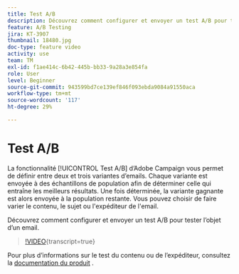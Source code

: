 ```yaml
---
title: Test A/B
description: Découvrez comment configurer et envoyer un test A/B pour tester l’objet d’un email.
feature: A/B Testing
jira: KT-3907
thumbnail: 18480.jpg
doc-type: feature video
activity: use
team: TM
exl-id: f1ae414c-6b42-445b-bb33-9a28a3e854fa
role: User
level: Beginner
source-git-commit: 943599bd7ce139ef846f093ebda9084a91550aca
workflow-type: tm+mt
source-wordcount: '117'
ht-degree: 29%

---
```


# Test A/B

La fonctionnalité [!UICONTROL Test A/B] d’Adobe Campaign vous permet de définir entre deux et trois variantes d’emails. Chaque variante est envoyée à des échantillons de population afin de déterminer celle qui entraîne les meilleurs résultats. Une fois déterminée, la variante gagnante est alors envoyée à la population restante. Vous pouvez choisir de faire varier le contenu, le sujet ou l&#39;expéditeur de l&#39;email.

Découvrez comment configurer et envoyer un test A/B pour tester l’objet d’un email.

>[!VIDEO](https://video.tv.adobe.com/v/18480?learn=on){transcript=true}

Pour plus d’informations sur le test du contenu ou de l’expéditeur, consultez la [documentation du produit](https://experienceleague.adobe.com/docs/campaign-standard/using/communication-channels/email-messages/designing-an-a-b-test-email.html?lang=fr) .
